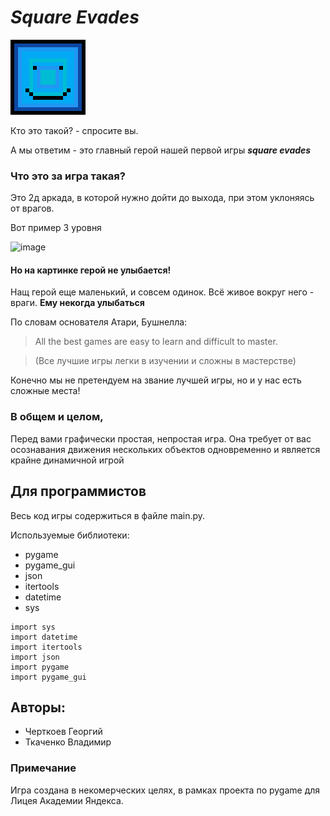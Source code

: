 # _Square Evades_

!['main hero'](https://github.com/GeorgiiChertkoev/pygame-project/blob/main/data/happy_hero.png)

Кто это такой? - спросите вы.

А мы ответим - это главный герой нашей первой игры **_square evades_**

### Что это за игра такая?

Это 2д аркада, в которой нужно дойти до выхода, при этом уклоняясь от врагов.

Вот пример 3 уровня

![image](https://user-images.githubusercontent.com/94555651/155843934-e5bda13f-2574-41eb-8638-b53e77585b04.png)

#### Но на картинке герой не улыбается!
Нащ герой еще маленький, и совсем одинок. Всё живое вокруг него - враги.
__Ему некогда улыбаться__

По словам основателя Атари, Бушнелла:
>All the best games are easy to learn and difficult to master.

>(Все лучшие игры легки в изучении и сложны в мастерстве)

Конечно мы не претендуем на звание лучшей игры, но и у нас есть сложные места!

### В общем и целом,
Перед вами графически простая, непростая игра. Она требует от вас осознавания движения нескольких объектов одновременно и является крайне динамичной игрой

## Для программистов
Весь код игры содержиться в файле main.py.

Используемые библиотеки:
- pygame
- pygame_gui
- json
- itertools
- datetime
- sys

```
import sys
import datetime
import itertools
import json
import pygame
import pygame_gui
```

## Авторы: 
- Черткоев Георгий
- Ткаченко Владимир

### Примечание
Игра создана в некомерческих целях, в рамках проекта по pygame для Лицея Академии Яндекса.